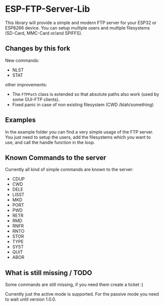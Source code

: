 # ESP-FTP-Server-Lib

This library will provide a simple and modern FTP server for your ESP32 or ESP8266 device.
You can setup multiple users and mutliple filesystems (SD-Card, MMC-Card or/and SPIFFS).

## Changes by this fork

New commands:
* NLST
* STAT

other improvements:
* The `FTPPath` class is extended so that absolute paths also work (used by some GUI-FTP clients).
* Fixed panic in case of non existing filesystem (CWD /blah/something)

## Examples

In the example folder you can find a very simple usage of the FTP server. You just need to setup the users, add the filesystems which you want to use, and call the handle function in the loop.

## Known Commands to the server

Currently all kind of simple commands are known to the server:
* CDUP
* CWD
* DELE
* LISST
* MKD
* PORT
* PWD
* RETR
* RMD
* RNFR
* RNTO
* STOR
* TYPE
* SYST
* QUIT
* ABOR

## What is still missing / TODO

Some commands are still missing, if you need them create a ticket :)

Currently just the active mode is supported. For the passive mode you need to wait until version 1.0.0.
